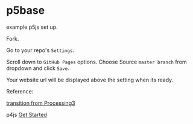 # p5base

example p5js set up.

Fork.

Go to your repo's `Settings`.

Scroll down to `GitHub Pages` options. Choose Source `master branch` from dropdown and click `Save`. 

Your website url will be displayed above the setting when its ready. 

Reference: 

[transition from Processing3](https://github.com/processing/p5.js/wiki/Processing-transition)

p4js [Get Started](https://p5js.org/get-started/)

